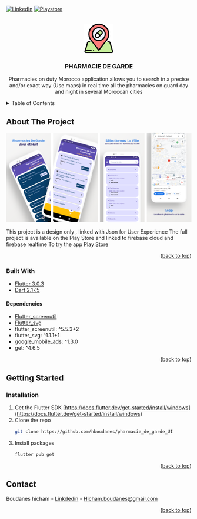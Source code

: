 <div id="top"></div>

[![LinkedIn][linkedin-shield]][linkedin-url]
[![Playstore][Play-store]][Playstore-url]


<!-- PROJECT LOGO -->
<br />
<div align="center">
  <a href="#">
    <img src="asset/icon/logo.png" alt="Logo" width="80" height="80">
  </a>

  <h3 align="center">PHARMACIE DE GARDE</h3>

  <p align="center">
    Pharmacies on duty Morocco application allows you to search in a precise and/or exact way (Use maps) in real time all the pharmacies on guard day and night in several Moroccan cities
   
  </p>
</div>



<!-- TABLE OF CONTENTS -->
<details>
  <summary>Table of Contents</summary>
  <ol>
    <li>
      <a href="#about-the-project">About The Project</a>
      <ul>
        <li><a href="#built-with">Built With</a></li>
        <li><a href="#prerequisites">Dependencies</a></li>
      </ul>
    </li>
    <li>
      <a href="#getting-started">Getting Started</a>
      <ul>
        <li><a href="#installation">Installation</a></li>
      </ul>
    </li>
  </ol>
</details>



<!-- ABOUT THE PROJECT -->
## About The Project
[![Product Name Screen Shot][product-screenshot]](https://example.com)

This project is a design only , linked with Json for User Experience
The full project is available on the Play Store and linked to firebase cloud and firebase realtime To try the app <a href="#about-the-project">Play Store</a>




<p align="right">(<a href="#top">back to top</a>)</p>



### Built With
* [Flutter 3.0.3](https://flutter.dev/)
* [Dart 2.17.5](https://dart.dev/)
#### Dependencies
* [Flutter_screenutil](https://pub.dev/packages/flutter_screenutil)
* [Flutter_svg](https://pub.dev/packages/flutter_svg)
*  flutter_screenutil: ^5.5.3+2
*  flutter_svg: ^1.1.1+1
*  google_mobile_ads: ^1.3.0
*  get: ^4.6.5

<p align="right">(<a href="#top">back to top</a>)</p>



<!-- GETTING STARTED -->
## Getting Started

### Installation

1. Get the Flutter SDK [https://docs.flutter.dev/get-started/install/windows](https://docs.flutter.dev/get-started/install/windows)
2. Clone the repo
   ```sh
   git clone https://github.com/hboudanes/pharmacie_de_garde_UI
   ```
3. Install packages
   ```sh
   flutter pub get
   ```


<p align="right">(<a href="#top">back to top</a>)</p>




<!-- CONTACT -->
## Contact

Boudanes hicham - [Linkdedin](https://www.linkedin.com/in/hicham-boudanes/) - Hicham.boudanes@gmail.com



<p align="right">(<a href="#top">back to top</a>)</p>







<!-- MARKDOWN LINKS & IMAGES -->
<!-- https://www.markdownguide.org/basic-syntax/#reference-style-links -->

[linkedin-shield]: https://img.shields.io/badge/-LinkedIn-black.svg?style=for-the-badge&logo=linkedin&colorB=555
[linkedin-url]: https://www.linkedin.com/in/hicham-boudanes/
[product-screenshot]: asset/image/screen.png
[Play-store]: https://img.shields.io/badge/Google_Play-414141?style=for-the-badge&logo=google-play&logoColor=white
[Playstore-url]: https://play.google.com/store/apps/details?id=com.pharmacie.garde.maroc
